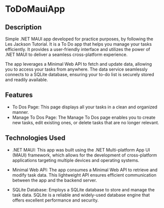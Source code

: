 # ToDoMauiApp

## Description
Simple .NET MAUI app developed for practice purposes, by following the Les Jackson Tutorial. 
It is a To Do app that helps you manage your tasks efficiently. It provides a user-friendly interface and utilizes the power of .NET MAUI to deliver a seamless cross-platform experience.

The app leverages a Minimal Web API to fetch and update data, allowing you to access your tasks from anywhere. The data service seamlessly connects to a SQLite database, ensuring your to-do list is securely stored and readily available.

## Features
* To Dos Page: This page displays all your tasks in a clean and organized manner. 
* Manage To Dos Page: The Manage To Dos page enables you to create new tasks, edit existing ones, or delete tasks that are no longer relevant.

## Technologies Used
* .NET MAUI: This app was built using the .NET Multi-platform App UI (MAUI) framework, which allows for the development of cross-platform applications targeting multiple devices and operating systems.

* Minimal Web API: The app consumes a Minimal Web API to retrieve and modify task data. This lightweight API ensures efficient communication between the app and the backend server.

* SQLite Database: Employs a SQLite database to store and manage the task data. SQLite is a reliable and widely-used database engine that offers excellent performance and security.
